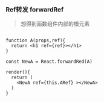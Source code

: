 ### Ref转发 forwardRef

>  想得到函数组件内部的根元素



```tsx

function A(props,ref){
  return <h1 ref={ref}></h1>
}

const NewA = React.forwardRed(A)

render(){
  return (
  	<NewA ref={this.ARef} ></NewA>
  )
}
```

